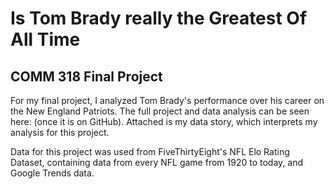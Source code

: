 # Is Tom Brady really the Greatest Of All Time
## COMM 318 Final  Project

For my final project, I analyzed Tom Brady's performance over his career on the New England Patriots. The full project and data analysis can be seen here: (once it is on GitHub). Attached is my data story, which interprets my analysis for this project.

Data for this project was used from FiveThirtyEight's NFL Elo Rating Dataset, containing data from every NFL game from 1920 to today, and Google Trends data.
